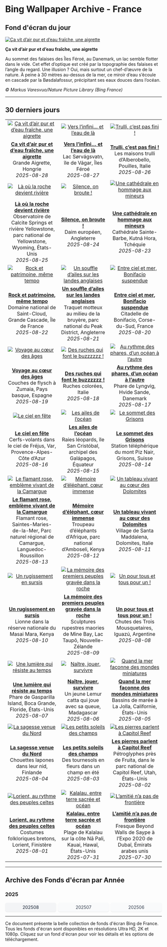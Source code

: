 # Bing Wallpaper Archive - France

## Fond d'écran du jour

[![Ça vit d’air pur et d’eau fraîche, une aigrette](https://www.bing.com/th?id=OHR.WhiteEgret_FR-FR1372532221_UHD.jpg&pid=hp&w=2560)](https://bing.codexun.com/fr/detail/20250828)

**Ça vit d’air pur et d’eau fraîche, une aigrette**

Au sommet des falaises des Îles Féroé, au Danemark, un lac semble flotter dans le vide. Cet effet d’optique est créé par la topographie des falaises et l’angle du regard. Une illusion ? Oui, mais surtout un chef-d’œuvre de la nature. À peine à 30 mètres au-dessus de la mer, ce miroir d’eau s’écoule en cascade par la Bøsdalafossur, précipitant ses eaux douces dans l’océan.

*© Markus Varesvuo/Nature Picture Library (Bing France)*

---

## 30 derniers jours

| | | |
|:---:|:---:|:---:|
| [![Ça vit d’air pur et d’eau fraîche, une aigrette](https://www.bing.com/th?id=OHR.WhiteEgret_FR-FR1372532221_UHD.jpg&pid=hp&w=2560)](https://bing.codexun.com/fr/detail/20250828) | [![Vers l’infini… et l’eau de là](https://www.bing.com/th?id=OHR.FaroeLake_FR-FR9783963301_UHD.jpg&pid=hp&w=2560)](https://bing.codexun.com/fr/detail/20250827) | [![Trulli, c’est pas fini !](https://www.bing.com/th?id=OHR.TrulliHouses_FR-FR8920368293_UHD.jpg&pid=hp&w=2560)](https://bing.codexun.com/fr/detail/20250826) | 
| **[Ça vit d’air pur et d’eau fraîche, une aigrette](https://bing.codexun.com/fr/detail/20250828)**<br>Grande Aigrette, Hongrie<br>*2025-08-28* | **[Vers l’infini… et l’eau de là](https://bing.codexun.com/fr/detail/20250827)**<br>Lac Sørvágsvatn, île de Vágar, Îles Féroé<br>*2025-08-27* | **[Trulli, c’est pas fini !](https://bing.codexun.com/fr/detail/20250826)**<br>Les maisons trulli d’Alberobello, Pouilles, Italie<br>*2025-08-26* | 
| [![Là où la roche devient rivière](https://www.bing.com/th?id=OHR.YellowstoneRiver_FR-FR8460083088_UHD.jpg&pid=hp&w=2560)](https://bing.codexun.com/fr/detail/20250825) | [![Silence, on broute !](https://www.bing.com/th?id=OHR.CervusDama_FR-FR7245916785_UHD.jpg&pid=hp&w=2560)](https://bing.codexun.com/fr/detail/20250824) | [![Une cathédrale en hommage aux mineurs](https://www.bing.com/th?id=OHR.SaintBarbaras_FR-FR4490815569_UHD.jpg&pid=hp&w=2560)](https://bing.codexun.com/fr/detail/20250823) | 
| **[Là où la roche devient rivière](https://bing.codexun.com/fr/detail/20250825)**<br>Observatoire de Calcite Springs et rivière Yellowstone, parc national de Yellowstone, Wyoming, États-Unis<br>*2025-08-25* | **[Silence, on broute !](https://bing.codexun.com/fr/detail/20250824)**<br>Daim européen, Angleterre<br>*2025-08-24* | **[Une cathédrale en hommage aux mineurs](https://bing.codexun.com/fr/detail/20250823)**<br>Cathédrale Sainte-Barbe, Kutná Hora, Tchéquie<br>*2025-08-23* | 
| [![Rock et patrimoine, même tempo](https://www.bing.com/th?id=OHR.RockSeine_FR-FR5220728990_UHD.jpg&pid=hp&w=2560)](https://bing.codexun.com/fr/detail/20250822) | [![Un souffle d’ailes sur les landes anglaises](https://www.bing.com/th?id=OHR.WheatearBird_FR-FR6118377367_UHD.jpg&pid=hp&w=2560)](https://bing.codexun.com/fr/detail/20250821) | [![Entre ciel et mer, Bonifacio suspendue](https://www.bing.com/th?id=OHR.CitadelBonifacio_FR-FR5988147766_UHD.jpg&pid=hp&w=2560)](https://bing.codexun.com/fr/detail/20250820) | 
| **[Rock et patrimoine, même tempo](https://bing.codexun.com/fr/detail/20250822)**<br>Domaine national de Saint-Cloud, Grande Cascade, Île de France<br>*2025-08-22* | **[Un souffle d’ailes sur les landes anglaises](https://bing.codexun.com/fr/detail/20250821)**<br>Traquet motteux au milieu de la bruyère, parc national du Peak District, Angleterre<br>*2025-08-21* | **[Entre ciel et mer, Bonifacio suspendue](https://bing.codexun.com/fr/detail/20250820)**<br>Citadelle de Bonifacio, Corse-du-Sud, France<br>*2025-08-20* | 
| [![Voyage au cœur des âges](https://www.bing.com/th?id=OHR.GipuzcoaSummer_FR-FR5838334376_UHD.jpg&pid=hp&w=2560)](https://bing.codexun.com/fr/detail/20250819) | [![Des ruches qui font le buzzzzzz !](https://www.bing.com/th?id=OHR.ColorfulBeehives_FR-FR5685260580_UHD.jpg&pid=hp&w=2560)](https://bing.codexun.com/fr/detail/20250818) | [![Au rythme des phares, d’un océan à l’autre](https://www.bing.com/th?id=OHR.LyngvigLighthouse_FR-FR5388600592_UHD.jpg&pid=hp&w=2560)](https://bing.codexun.com/fr/detail/20250817) | 
| **[Voyage au cœur des âges](https://bing.codexun.com/fr/detail/20250819)**<br>Couches de flysch à Zumaia, Pays basque, Espagne<br>*2025-08-19* | **[Des ruches qui font le buzzzzzz !](https://bing.codexun.com/fr/detail/20250818)**<br>Ruches colorées, Italie<br>*2025-08-18* | **[Au rythme des phares, d’un océan à l’autre](https://bing.codexun.com/fr/detail/20250817)**<br>Phare de Lyngvig, Hvide Sande, Danemark<br>*2025-08-17* | 
| [![Le ciel en fête](https://www.bing.com/th?id=OHR.KiteFrejus_FR-FR4833953629_UHD.jpg&pid=hp&w=2560)](https://bing.codexun.com/fr/detail/20250816) | [![Les ailes de l’océan](https://www.bing.com/th?id=OHR.SpottedEagleRay_FR-FR5066753247_UHD.jpg&pid=hp&w=2560)](https://bing.codexun.com/fr/detail/20250815) | [![Le sommet des Grisons](https://www.bing.com/th?id=OHR.PizNairPeak_FR-FR5851853861_UHD.jpg&pid=hp&w=2560)](https://bing.codexun.com/fr/detail/20250814) | 
| **[Le ciel en fête](https://bing.codexun.com/fr/detail/20250816)**<br>Cerfs-volants dans le ciel de Fréjus, Var, Provence-Alpes-Côte d’Azur<br>*2025-08-16* | **[Les ailes de l’océan](https://bing.codexun.com/fr/detail/20250815)**<br>Raies léopards, île San Cristóbal, archipel des Galápagos, Équateur<br>*2025-08-15* | **[Le sommet des Grisons](https://bing.codexun.com/fr/detail/20250814)**<br>Station téléphérique du mont Piz Nair, Grisons, Suisse<br>*2025-08-14* | 
| [![Le flamant rose, emblème vivant de la Camargue](https://www.bing.com/th?id=OHR.Flamingos_FR-FR9616625186_UHD.jpg&pid=hp&w=2560)](https://bing.codexun.com/fr/detail/20250813) | [![Mémoire d’éléphant, cœur immense](https://www.bing.com/th?id=OHR.KenyaElephants_FR-FR5329216904_UHD.jpg&pid=hp&w=2560)](https://bing.codexun.com/fr/detail/20250812) | [![Un tableau vivant au cœur des Dolomites](https://www.bing.com/th?id=OHR.SantaMaddalena_FR-FR5142947664_UHD.jpg&pid=hp&w=2560)](https://bing.codexun.com/fr/detail/20250811) | 
| **[Le flamant rose, emblème vivant de la Camargue](https://bing.codexun.com/fr/detail/20250813)**<br>Flamant rose, Saintes-Maries-de-la-Mer, Parc naturel régional de Camargue, Languedoc-Roussillon<br>*2025-08-13* | **[Mémoire d’éléphant, cœur immense](https://bing.codexun.com/fr/detail/20250812)**<br>Troupeau d’éléphants d’Afrique, parc national d’Amboseli, Kenya<br>*2025-08-12* | **[Un tableau vivant au cœur des Dolomites](https://bing.codexun.com/fr/detail/20250811)**<br>Village de Santa Maddalena, Dolomites, Italie<br>*2025-08-11* | 
| [![Un rugissement en sursis](https://www.bing.com/th?id=OHR.LionessKenya_FR-FR4950254472_UHD.jpg&pid=hp&w=2560)](https://bing.codexun.com/fr/detail/20250810) | [![La mémoire des premiers peuples gravée dans la roche](https://www.bing.com/th?id=OHR.MaoriRock_FR-FR6352219710_UHD.jpg&pid=hp&w=2560)](https://bing.codexun.com/fr/detail/20250809) | [![Un pour tous et tous pour un !](https://www.bing.com/th?id=OHR.IguazuArgentina_FR-FR7785878187_UHD.jpg&pid=hp&w=2560)](https://bing.codexun.com/fr/detail/20250808) | 
| **[Un rugissement en sursis](https://bing.codexun.com/fr/detail/20250810)**<br>Lionne dans la réserve nationale du Masai Mara, Kenya<br>*2025-08-10* | **[La mémoire des premiers peuples gravée dans la roche](https://bing.codexun.com/fr/detail/20250809)**<br>Sculptures rupestres maories de Mine Bay, Lac Taupō, Nouvelle-Zélande<br>*2025-08-09* | **[Un pour tous et tous pour un !](https://bing.codexun.com/fr/detail/20250808)**<br>Chutes des Trois Mousquetaires, Iguazú, Argentine<br>*2025-08-08* | 
| [![Une lumière qui résiste au temps](https://www.bing.com/th?id=OHR.GasparillaLight_FR-FR2514071877_UHD.jpg&pid=hp&w=2560)](https://bing.codexun.com/fr/detail/20250807) | [![Naître, jouer, survivre](https://www.bing.com/th?id=OHR.BabyLemur_FR-FR2344999545_UHD.jpg&pid=hp&w=2560)](https://bing.codexun.com/fr/detail/20250806) | [![Quand la mer façonne des mondes miniatures](https://www.bing.com/th?id=OHR.CaliforniaTidepool_FR-FR1277403036_UHD.jpg&pid=hp&w=2560)](https://bing.codexun.com/fr/detail/20250805) | 
| **[Une lumière qui résiste au temps](https://bing.codexun.com/fr/detail/20250807)**<br>Phare de Gasparilla Island, Boca Grande, Floride, États-Unis<br>*2025-08-07* | **[Naître, jouer, survivre](https://bing.codexun.com/fr/detail/20250806)**<br>Un jeune Lemur catta qui joue avec sa queue, Madagascar<br>*2025-08-06* | **[Quand la mer façonne des mondes miniatures](https://bing.codexun.com/fr/detail/20250805)**<br>Bassins de marée à La Jolla, Californie, États-Unis<br>*2025-08-05* | 
| [![La sagesse venue du Nord](https://www.bing.com/th?id=OHR.LaplandOwl_FR-FR0808851184_UHD.jpg&pid=hp&w=2560)](https://bing.codexun.com/fr/detail/20250804) | [![Les petits soleils des champs](https://www.bing.com/th?id=OHR.HappySunflower_FR-FR0643817668_UHD.jpg&pid=hp&w=2560)](https://bing.codexun.com/fr/detail/20250803) | [![Les pierres parlent à Capitol Reef](https://www.bing.com/th?id=OHR.FruitaPetroglyphs_FR-FR1575375079_UHD.jpg&pid=hp&w=2560)](https://bing.codexun.com/fr/detail/20250802) | 
| **[La sagesse venue du Nord](https://bing.codexun.com/fr/detail/20250804)**<br>Chouettes lapones dans leur nid, Finlande<br>*2025-08-04* | **[Les petits soleils des champs](https://bing.codexun.com/fr/detail/20250803)**<br>Des tournesols en fleurs dans un champ en été<br>*2025-08-03* | **[Les pierres parlent à Capitol Reef](https://bing.codexun.com/fr/detail/20250802)**<br>Pétroglyphes près de Fruita, dans le parc national de Capitol Reef, Utah, États-Unis<br>*2025-08-02* | 
| [![Lorient, au rythme des peuples celtes](https://www.bing.com/th?id=OHR.LorientCeltic_FR-FR1271228559_UHD.jpg&pid=hp&w=2560)](https://bing.codexun.com/fr/detail/20250801) | [![Kalalau, entre terre sacrée et océan](https://www.bing.com/th?id=OHR.NaPaliKauai_FR-FR8653157618_UHD.jpg&pid=hp&w=2560)](https://bing.codexun.com/fr/detail/20250731) | [![L’amitié n’a pas de frontière](https://www.bing.com/th?id=OHR.SaypeDubai_FR-FR8249612257_UHD.jpg&pid=hp&w=2560)](https://bing.codexun.com/fr/detail/20250730) | 
| **[Lorient, au rythme des peuples celtes](https://bing.codexun.com/fr/detail/20250801)**<br>Costumes folkloriques bretons, Lorient, Finistère<br>*2025-08-01* | **[Kalalau, entre terre sacrée et océan](https://bing.codexun.com/fr/detail/20250731)**<br>Plage de Kalalau sur la côte Nā Pali, Kauai, Hawaï, États-Unis<br>*2025-07-31* | **[L’amitié n’a pas de frontière](https://bing.codexun.com/fr/detail/20250730)**<br>Fresque Beyond Walls de Saype à l’Expo 2020 de Dubaï, Émirats arabes unis<br>*2025-07-30* | 


---

## Archive des Fonds d'écran par Année

### 2025
<div style="display: grid; grid-template-columns: repeat(auto-fit, minmax(80px, 1fr)); gap: 6px; margin: 12px 0;">
<a href="https://bing.codexun.com/fr/archive/202508" style="padding: 6px 12px; font-size: 14px; border-radius: 6px; box-shadow: 0 1px 2px rgba(0,0,0,0.1); background-color: #f3f4f6; color: #374151; text-decoration: none; text-align: center; transition: background-color 0.2s ease; font-weight: 500;">202508</a>
<a href="https://bing.codexun.com/fr/archive/202507" style="padding: 6px 12px; font-size: 14px; border-radius: 6px; box-shadow: 0 1px 2px rgba(0,0,0,0.1); background-color: #f9fafb; color: #374151; text-decoration: none; text-align: center; transition: background-color 0.2s ease;">202507</a>
<a href="https://bing.codexun.com/fr/archive/202506" style="padding: 6px 12px; font-size: 14px; border-radius: 6px; box-shadow: 0 1px 2px rgba(0,0,0,0.1); background-color: #f9fafb; color: #374151; text-decoration: none; text-align: center; transition: background-color 0.2s ease;">202506</a>
</div>



---

Ce document présente la belle collection de fonds d'écran Bing de France. Tous les fonds d'écran sont disponibles en résolutions Ultra HD, 2K et 1080p. Cliquez sur un fond d'écran pour voir les détails et les options de téléchargement.

